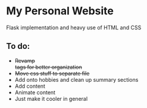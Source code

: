 My Personal Website
==================

Flask implementation and heavy use of HTML and CSS

## To do:
- <s>Revamp <div class> tags for better organization</s>
- <s>Move css stuff to separate file</s>
- Add onto hobbies and clean up summary sections
- Add content
- Animate content
- Just make it cooler in general
